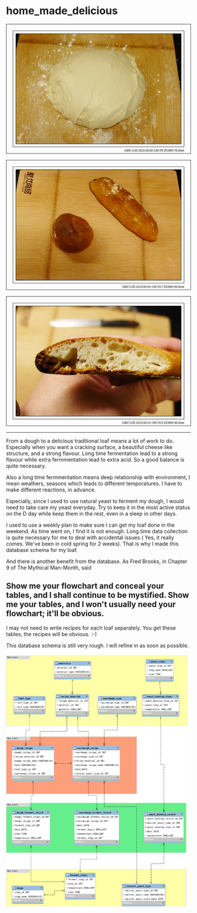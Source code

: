 home_made_delicious
===================


![dough](./images/P1050068.JPG.png)

![delicious traditional loaf](./images/P1050076.JPG.png)

![Cheese like structure](./images/P1050109.JPG.png)

***

From a dough to a delicious traditional loaf means a lot of work to do. Especially when you want a cracking surface, a beautiful cheese like structure, and a strong flavour. Long time fermentation lead to a strong flavour while extra fermmentation lead to extra acid. So a good balance is quite necessary. 

Also a long time fermmentation means deep relationship with environment, I mean weathers, seasons which leads to different temporatures. I have to make different reactions, in advance.

Especially, since I used to use natural yeast to ferment my dough, I would need to take care my yeast everyday. Try to keep it in the most active status on the D day while keep them in the rest, even in a sleep in other days.

I used to use a weekly plan to make sure I can get my loaf done in the weekend. As time went on, I find it is not enough.  Long time data collection is quite necessary for me to deal with accidental issues ( Yes, it really comes. We've been in cold spring for 2 weeks). That is why I made this database schema for my loaf.

And there is another benefit from the database. As Fred Brooks, in Chapter 9 of The Mythical Man-Month, said 

Show me your flowchart and conceal your tables, and I shall continue to be mystified. Show me your tables, and I won't usually need your flowchart; it'll be obvious.
---

I may not need to write recipes for each loaf separately. You get these tables, the recipes will be obvious. :-)

This database schema is still very rough. I will refine in as soon as possible.

![Bread_Baking_Data DB Schema](./images/Bread_Baking_Data_v1.png)
